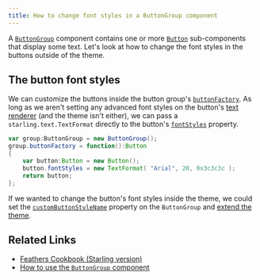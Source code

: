 ```yaml
---
title: How to change font styles in a ButtonGroup component
---
```


A [`ButtonGroup`](../button-group.html) component contains one or more [`Button`](../button.html) sub-components that display some text. Let's look at how to change the font styles in the buttons outside of the theme.

## The button font styles

We can customize the buttons inside the button group's [`buttonFactory`](/api-reference/feathers/controls/ButtonGroup.html#buttonFactory). As long as we aren't setting any advanced font styles on the button's [text renderer](../text-renderers.html) (and the theme isn't either), we can pass a `starling.text.TextFormat` directly to the button's [`fontStyles`](/api-reference/feathers/controls/Button.html#fontStyles) property.

```actionscript
var group:ButtonGroup = new ButtonGroup();
group.buttonFactory = function():Button
{
	var button:Button = new Button();
	button.fontStyles = new TextFormat( "Arial", 20, 0x3c3c3c );
	return button;
};
```

If we wanted to change the button's font styles inside the theme, we could set the [`customButtonStyleName`](/api-reference/feathers/controls/ButtonGroup.html#customButtonStyleName) property on the `ButtonGroup` and [extend the theme](../extending-themes.html).

## Related Links

- [Feathers Cookbook (Starling version)](./index.md)
- [How to use the `ButtonGroup` component](../button-group.html)
